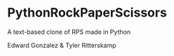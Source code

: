 # PythonRockPaperScissors
A text-based clone of RPS made in Python



Edward Gonzalez & Tyler Ritterskamp
